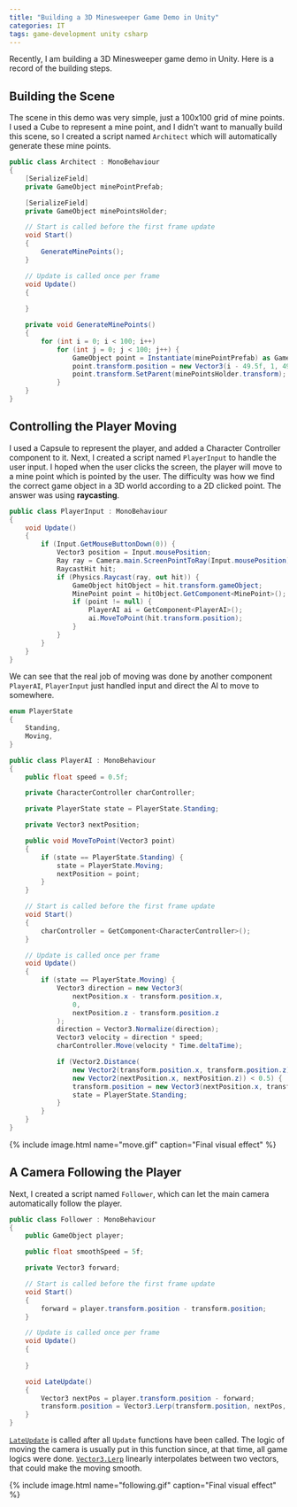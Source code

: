 ```yaml
---
title: "Building a 3D Minesweeper Game Demo in Unity"
categories: IT
tags: game-development unity csharp
---
```


Recently, I am building a 3D Minesweeper game demo in Unity. Here is a record of the building steps.

## Building the Scene

The scene in this demo was very simple, just a 100x100 grid of mine points. I used a Cube to represent a mine point, and I didn't want to manually build this scene, so I created a script named `Architect` which will automatically generate these mine points.

```c#
public class Architect : MonoBehaviour
{
    [SerializeField]
    private GameObject minePointPrefab;

    [SerializeField]
    private GameObject minePointsHolder;

    // Start is called before the first frame update
    void Start()
    {
        GenerateMinePoints();
    }

    // Update is called once per frame
    void Update()
    {
        
    }

    private void GenerateMinePoints() 
    {
        for (int i = 0; i < 100; i++)
            for (int j = 0; j < 100; j++) {
                GameObject point = Instantiate(minePointPrefab) as GameObject;
                point.transform.position = new Vector3(i - 49.5f, 1, 49.5f - j);
                point.transform.SetParent(minePointsHolder.transform);
            }
    }
}
```

## Controlling the Player Moving

I used a Capsule to represent the player, and added a Character Controller component to it. Next, I created a script named `PlayerInput` to handle the user input. I hoped when the user clicks the screen, the player will move to a mine point which is pointed by the user. The difficulty was how we find the correct game object in a 3D world according to a 2D clicked point. The answer was using **raycasting**.

```c#
public class PlayerInput : MonoBehaviour
{
    void Update()
    {
        if (Input.GetMouseButtonDown(0)) {
            Vector3 position = Input.mousePosition;
            Ray ray = Camera.main.ScreenPointToRay(Input.mousePosition);
            RaycastHit hit;
            if (Physics.Raycast(ray, out hit)) {
                GameObject hitObject = hit.transform.gameObject;
                MinePoint point = hitObject.GetComponent<MinePoint>();
                if (point != null) {
                    PlayerAI ai = GetComponent<PlayerAI>();
                    ai.MoveToPoint(hit.transform.position);
                }
            }
        }
    }
}
```

We can see that the real job of moving was done by another component `PlayerAI`, `PlayerInput` just handled input and direct the AI to move to somewhere.

```c#
enum PlayerState 
{
    Standing,
    Moving,
}

public class PlayerAI : MonoBehaviour
{
    public float speed = 0.5f;

    private CharacterController charController;

    private PlayerState state = PlayerState.Standing;

    private Vector3 nextPosition;

    public void MoveToPoint(Vector3 point)
    {
        if (state == PlayerState.Standing) {
            state = PlayerState.Moving;
            nextPosition = point;
        }
    }

    // Start is called before the first frame update
    void Start()
    {
        charController = GetComponent<CharacterController>();
    }

    // Update is called once per frame
    void Update()
    {
        if (state == PlayerState.Moving) {
            Vector3 direction = new Vector3(
                nextPosition.x - transform.position.x,
                0,
                nextPosition.z - transform.position.z
            );
            direction = Vector3.Normalize(direction);
            Vector3 velocity = direction * speed;
            charController.Move(velocity * Time.deltaTime);

            if (Vector2.Distance(
                new Vector2(transform.position.x, transform.position.z), 
                new Vector2(nextPosition.x, nextPosition.z)) < 0.5) {
                transform.position = new Vector3(nextPosition.x, transform.position.y, nextPosition.z);
                state = PlayerState.Standing;
            }
        }
    }
}
```

{% include image.html name="move.gif" caption="Final visual effect" %}

## A Camera Following the Player

Next, I created a script named `Follower`, which can let the main camera automatically follow the player.

```c#
public class Follower : MonoBehaviour
{
    public GameObject player;

    public float smoothSpeed = 5f;

    private Vector3 forward;

    // Start is called before the first frame update
    void Start()
    {
        forward = player.transform.position - transform.position;
    }

    // Update is called once per frame
    void Update()
    {
        
    }

    void LateUpdate()
    {
        Vector3 nextPos = player.transform.position - forward;
        transform.position = Vector3.Lerp(transform.position, nextPos, smoothSpeed * Time.deltaTime);
    }
}
```

[`LateUpdate`](https://docs.unity3d.com/ScriptReference/MonoBehaviour.LateUpdate.html) is called after all `Update` functions have been called. The logic of moving the camera is usually put in this function since, at that time, all game logics were done. [`Vector3.Lerp`](https://docs.unity3d.com/ScriptReference/Vector3.Lerp.html) linearly interpolates between two vectors, that could make the moving smooth.

{% include image.html name="following.gif" caption="Final visual effect" %}
